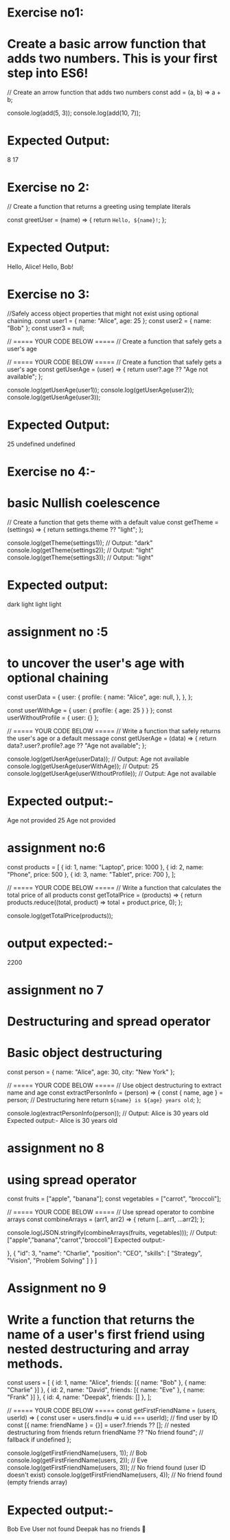 # Exercise no1:
# Create a basic arrow function that adds two numbers. This is your first step into ES6!
// Create an arrow function that adds two numbers
 const add = (a, b) => a + b;

console.log(add(5, 3));
console.log(add(10, 7));
# Expected Output:
8
17
# Exercise no 2:
// Create a function that returns a greeting using template literals

  const greetUser = (name) => {
    return `Hello, ${name}!`;
  };
# Expected Output:
Hello, Alice!
Hello, Bob!
# Exercise no 3:

//Safely access object properties that might not exist using optional chaining.
const user1 = { name: "Alice", age: 25 };
const user2 = { name: "Bob" };
const user3 = null;

// ===== YOUR CODE BELOW =====
// Create a function that safely gets a user's age

// ===== YOUR CODE BELOW =====
// Create a function that safely gets a user's age
const getUserAge = (user) => {
  return user?.age ?? "Age not available";
};

console.log(getUserAge(user1));
console.log(getUserAge(user2));
console.log(getUserAge(user3));
# Expected Output:
25
undefined
undefined
# Exercise no 4:-
# basic Nullish coelescence
// Create a function that gets theme with a default value
const getTheme = (settings) => {
  return settings.theme ?? "light";
};

console.log(getTheme(settings1)); // Output: "dark"
console.log(getTheme(settings2)); // Output: "light"
console.log(getTheme(settings3)); // Output: "light"
# Expected output:
dark
light
light
light
# assignment no :5
# to uncover the  user's age with optional chaining
const userData = {
  user: {
    profile: {
      name: "Alice",
      age: null,
    },
  },
};

const userWithAge = { user: { profile: { age: 25 } } };
const userWithoutProfile = { user: {} };

// ===== YOUR CODE BELOW =====
// Write a function that safely returns the user's age or a default message
const getUserAge = (data) => {
  return data?.user?.profile?.age ?? "Age not available";
};

console.log(getUserAge(userData));            // Output: Age not available
console.log(getUserAge(userWithAge));         // Output: 25
console.log(getUserAge(userWithoutProfile));  // Output: Age not available
# Expected output:-
Age not provided
25
Age not provided
# assignment no:6
const products = [
  { id: 1, name: "Laptop", price: 1000 },
  { id: 2, name: "Phone", price: 500 },
  { id: 3, name: "Tablet", price: 700 },
];

// ===== YOUR CODE BELOW =====
// Write a function that calculates the total price of all products
const getTotalPrice = (products) => {
  return products.reduce((total, product) => total + product.price, 0);
};

console.log(getTotalPrice(products)); 
# output expected:-
2200
# assignment no 7
# Destructuring and spread operator
# Basic object destructuring
const person = { name: "Alice", age: 30, city: "New York" };

// ===== YOUR CODE BELOW =====
// Use object destructuring to extract name and age
const extractPersonInfo = (person) => {
  const { name, age } = person; // Destructuring here
  return `${name} is ${age} years old`;
};

console.log(extractPersonInfo(person)); // Output: Alice is 30 years old
Expected output:-
Alice is 30 years old
# assignment no 8
# using spread operator
const fruits = ["apple", "banana"];
const vegetables = ["carrot", "broccoli"];

// ===== YOUR CODE BELOW =====
// Use spread operator to combine arrays
const combineArrays = (arr1, arr2) => {
  return [...arr1, ...arr2];
};

console.log(JSON.stringify(combineArrays(fruits, vegetables))); 
// Output: ["apple","banana","carrot","broccoli"]
Expected output:-

  },
  {
    "id": 3,
    "name": "Charlie",
    "position": "CEO",
    "skills": [
      "Strategy",
      "Vision",
      "Problem Solving"
    ]
  }
]
# Assignment no 9
# Write a function that returns the name of a user's first friend using nested destructuring and array methods.
const users = [
  { id: 1, name: "Alice", friends: [{ name: "Bob" }, { name: "Charlie" }] },
  { id: 2, name: "David", friends: [{ name: "Eve" }, { name: "Frank" }] },
  { id: 4, name: "Deepak", friends: [] },
];

// ===== YOUR CODE BELOW =====
const getFirstFriendName = (users, userId) => {
  const user = users.find(u => u.id === userId); // find user by ID
  const [{ name: friendName } = {}] = user?.friends ?? []; // nested destructuring from friends
  return friendName ?? "No friend found"; // fallback if undefined
};

console.log(getFirstFriendName(users, 1)); // Bob
console.log(getFirstFriendName(users, 2)); // Eve
console.log(getFirstFriendName(users, 3)); // No friend found (user ID doesn't exist)
console.log(getFirstFriendName(users, 4)); // No friend found (empty friends array)
# Expected output:-
Bob
Eve
User not found
Deepak has no friends 🥲
